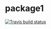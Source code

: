 # package1

<!-- badges: start -->
  [![Travis build status](https://travis-ci.org/ralphjia/package1.svg?branch=master)](https://travis-ci.org/ralphjia/package1)
  <!-- badges: end -->
